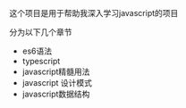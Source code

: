 这个项目是用于帮助我深入学习javascript的项目

分为以下几个章节
* es6语法
* typescript
* javascript精髓用法
* javascript 设计模式
* javascript数据结构